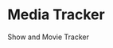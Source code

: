 # Media Tracker

Show and Movie Tracker

<!--
TO DO:

[x] Working on Edit Dialog integration
[x] flesh out edit dialog optionss for shows
[x] Dialog options for movies
    [x] reading data
    [x] set up edit button
    [x] set up update dialog
[] Set up API CRUD operations
    [x] [R + U] shows
    [] [create] shows + movies
    [] [delete] shows + movies
[-] Set up API error handling
[] API to local storage for offline use
    [] online/offline API switch
[x] Switch data off of static
[] migrate to NextJS - routing + deduped data

Done
[x] Set up API fetch w/ Airtable
[x] Implement show status (based on Production + newEpisodes bools)
[x] Sort shows by status
[x] Sort movies by watched
[x] Initial Styling

-->
